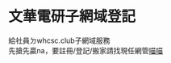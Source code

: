 # 文華電研子網域登記

給社員ㄉwhcsc.club子網域服務<br>
先搶先贏na，要註冊/登記/搬家請找現任網管[喵喵](https://www.instagram.com/kevin_rzx135/)
